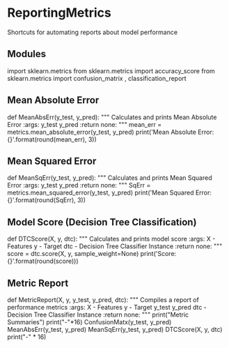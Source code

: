 # ReportingMetrics
Shortcuts for automating reports about model performance

## Modules
import sklearn.metrics
from sklearn.metrics import accuracy_score
from sklearn.metrics import confusion_matrix , classification_report

## Mean Absolute Error
def MeanAbsErr(y_test, y_pred):
    """
    Calculates and prints Mean Absolute Error
    :args: y_test
           y_pred
    :return none:
    """
    mean_err = metrics.mean_absolute_error(y_test, y_pred)
    print('Mean Absolute Error: {}'.format(round(mean_err), 3))

## Mean Squared Error
def MeanSqErr(y_test, y_pred):
    """
    Calculates and prints Mean Squared Error
    :args: y_test
           y_pred
    :return none:
    """
    SqErr = metrics.mean_squared_error(y_test, y_pred)
    print('Mean Squared Error: {}'.format(round(SqErr), 3))

## Model Score (Decision Tree Classification)
def DTCScore(X, y, dtc):
    """
    Calculates and prints model score
    :args: X - Features
           y - Target
           dtc - Decision Tree Classifier Instance
    :return none:
    """
    score = dtc.score(X, y, sample_weight=None)
    print('Score: {}'.format(round(score)))

## Metric Report
def MetricReport(X, y, y_test, y_pred, dtc):
    """
    Compiles a report of performance metrics
    :args: X - Features
           y - Target
           y_test
           y_pred
           dtc - Decision Tree Classifier Instance
    :return none:
    """
    print("Metric Summaries")
    print("-"*16)
    ConfusionMatx(y_test, y_pred)
    MeanAbsErr(y_test, y_pred)
    MeanSqErr(y_test, y_pred)
    DTCScore(X, y, dtc)
    print("-" * 16)
